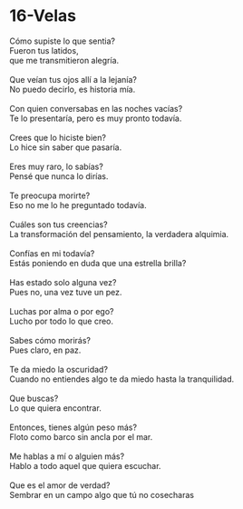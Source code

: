 # 16-Velas
Cómo supiste lo que sentia?</br>
Fueron tus latidos,</br>
que me transmitieron alegría.</br>
</br>
Que veían tus ojos allí a la lejanía?</br>
No puedo decirlo, es historia mía.
</br></br>
Con quien conversabas en las noches vacías?</br>
Te lo presentaría, pero es muy pronto todavía.</br>
</br>
Crees que lo hiciste bien?</br>
Lo hice sin saber que pasaría.</br>
</br>
Eres muy raro, lo sabías?</br>
Pensé que nunca lo dirías.</br>
</br>
Te preocupa morirte?</br>
Eso no me lo he preguntado todavía.</br>
</br>
Cuáles son tus creencias?</br>
La transformación del pensamiento, la verdadera alquimia.</br>
</br>
Confías en mi todavía?</br>
Estás poniendo en duda que una estrella brilla?</br>
</br>
Has estado solo alguna vez?</br>
Pues no, una vez tuve un pez.</br>
</br>
Luchas por alma o por ego?</br>
Lucho por todo lo que creo.</br>
</br>
Sabes cómo morirás?</br>
Pues claro, en paz.</br>
</br>
Te da miedo la oscuridad?</br>
Cuando no entiendes algo te da miedo hasta la tranquilidad.</br>
</br>
Que buscas?</br>
Lo que quiera encontrar.</br>
</br>
Entonces, tienes algún peso más?</br>
Floto como barco sin ancla por el mar.</br>
</br>
Me hablas a mí o alguien más?</br>
Hablo a todo aquel que quiera escuchar.</br>
</br>
Que es el amor de verdad?</br>
Sembrar en un campo algo que tú no cosecharas</br>
